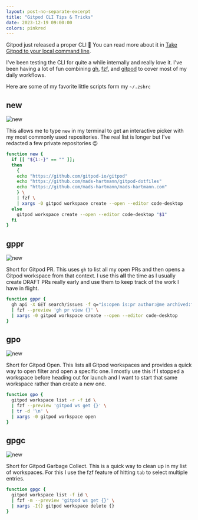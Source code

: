 ```yaml
---
layout: post-no-separate-excerpt
title: "Gitpod CLI Tips & Tricks"
date: 2023-12-19 09:00:00
colors: pinkred
---
```


Gitpod just released a proper CLI 🥳 You can read more about it in [Take Gitpod to your local command line](https://www.gitpod.io/changelog/gitpod-cli).

I've been testing the CLI for quite a while internally and really love it. I've been having a lot of fun combining [gh](https://cli.github.com), [fzf](https://github.com/junegunn/fzf), and [gitpod](https://www.gitpod.io/docs/references/gitpod-cli) to cover most of my daily workflows.

Here are some of my favorite little scripts form my `~/.zshrc`

## new

![new](/images/gitpod-cli/new.png)

This allows me to type `new` in my terminal to get an interactive picker with my most commonly used repositories. The real list is longer but I've redacted a few private repositories 😉

```zsh
function new {
  if [[ "${1:-}" == "" ]];
  then
    {
    echo "https://github.com/gitpod-io/gitpod"
    echo "https://github.com/mads-hartmann/gitpod-dotfiles"
    echo "https://github.com/mads-hartmann/mads-hartmann.com"
    } \
    | fzf \
    | xargs -0 gitpod workspace create --open --editor code-desktop
  else
    gitpod workspace create --open --editor code-desktop "$1"
  fi
}
```

## gppr

![new](/images/gitpod-cli/gppr.png)

Short for Gitpod PR. This uses `gh` to list all my open PRs and then opens a Gitpod workspace from that context. I use this **all** the time as I usually create DRAFT PRs really early and use them to keep track of the work I have in flight.

```zsh
function gppr {
  gh api -X GET search/issues -f q="is:open is:pr author:@me archived:false" --jq '.items[].html_url' \
  | fzf --preview 'gh pr view {}' \
  | xargs -0 gitpod workspace create --open --editor code-desktop
}
```

## gpo

![new](/images/gitpod-cli/gpo.png)

Short for Gitpod Open. This lists all Gitpod workspaces and provides a quick way to open filter and open a specific one. I mostly use this if I stopped a workspace before heading out for launch and I want to start that same workspace rather than create a new one.

```zsh
function gpo {
  gitpod workspace list -r -f id \
  | fzf --preview 'gitpod ws get {}' \
  | tr -d '\n' \
  | xargs -0 gitpod workspace open
}
```

## gpgc

![new](/images/gitpod-cli/gpgc.png)

Short for Gitpod Garbage Collect. This is a quick way to clean up in my list of workspaces. For this I use the fzf feature of hitting `tab` to select multiple entries.

```zsh
function gpgc {
  gitpod workspace list -f id \
  | fzf -m --preview 'gitpod ws get {}' \
  | xargs -I{} gitpod workspace delete {}
}
```
